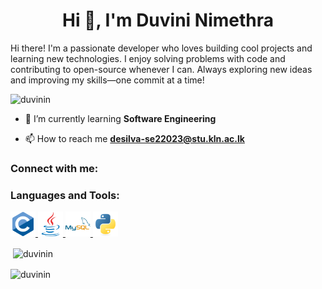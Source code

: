 <h1 align="center">Hi 👋, I'm Duvini Nimethra</h1>
<p align="left">Hi there! I'm a passionate developer who loves building cool projects and learning new technologies. I enjoy solving problems with code and contributing to open-source whenever I can. Always exploring new ideas and improving my skills—one commit at a time!</p>

<p align="left"> <img src="https://komarev.com/ghpvc/?username=duvinin&label=Profile%20views&color=0e75b6&style=flat" alt="duvinin" /> </p>

- 🌱 I’m currently learning **Software Engineering**

- 📫 How to reach me **desilva-se22023@stu.kln.ac.lk**

<h3 align="left">Connect with me:</h3>
<p align="left">
</p>

<h3 align="left">Languages and Tools:</h3>
<p align="left"> <a href="https://www.cprogramming.com/" target="_blank" rel="noreferrer"> <img src="https://raw.githubusercontent.com/devicons/devicon/master/icons/c/c-original.svg" alt="c" width="40" height="40"/> </a> <a href="https://www.java.com" target="_blank" rel="noreferrer"> <img src="https://raw.githubusercontent.com/devicons/devicon/master/icons/java/java-original.svg" alt="java" width="40" height="40"/> </a> <a href="https://www.mysql.com/" target="_blank" rel="noreferrer"> <img src="https://raw.githubusercontent.com/devicons/devicon/master/icons/mysql/mysql-original-wordmark.svg" alt="mysql" width="40" height="40"/> </a> <a href="https://www.python.org" target="_blank" rel="noreferrer"> <img src="https://raw.githubusercontent.com/devicons/devicon/master/icons/python/python-original.svg" alt="python" width="40" height="40"/> </a> </p>

<p>&nbsp;<img align="center" src="https://github-readme-stats.vercel.app/api?username=duvinin&show_icons=true&locale=en" alt="duvinin" /></p>

<p><img align="center" src="https://github-readme-streak-stats.herokuapp.com/?user=duvinin&" alt="duvinin" /></p>

